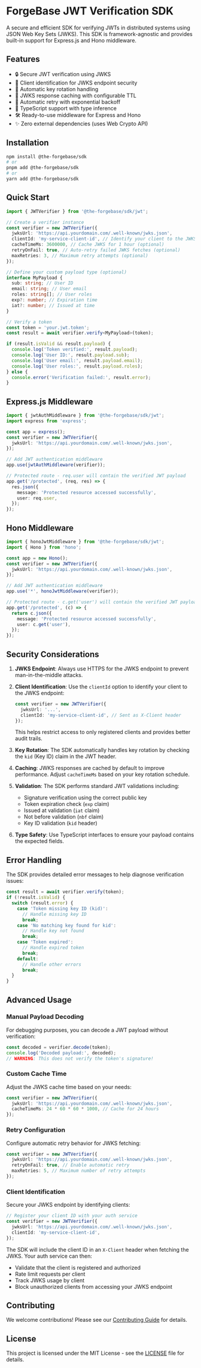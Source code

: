 # ForgeBase JWT Verification SDK

A secure and efficient SDK for verifying JWTs in distributed systems using JSON Web Key Sets (JWKS). This SDK is framework-agnostic and provides built-in support for Express.js and Hono middleware.

## Features

- 🔒 Secure JWT verification using JWKS
- 🔑 Client identification for JWKS endpoint security
- 🔄 Automatic key rotation handling
- 💾 JWKS response caching with configurable TTL
- 🔁 Automatic retry with exponential backoff
- 🎯 TypeScript support with type inference
- 🛠️ Ready-to-use middleware for Express and Hono
- ✨ Zero external dependencies (uses Web Crypto API)

## Installation

```bash
npm install @the-forgebase/sdk
# or
pnpm add @the-forgebase/sdk
# or
yarn add @the-forgebase/sdk
```

## Quick Start

```typescript
import { JWTVerifier } from '@the-forgebase/sdk/jwt';

// Create a verifier instance
const verifier = new JWTVerifier({
  jwksUrl: 'https://api.yourdomain.com/.well-known/jwks.json',
  clientId: 'my-service-client-id', // Identify your client to the JWKS endpoint
  cacheTimeMs: 3600000, // Cache JWKS for 1 hour (optional)
  retryOnFail: true, // Auto-retry failed JWKS fetches (optional)
  maxRetries: 3, // Maximum retry attempts (optional)
});

// Define your custom payload type (optional)
interface MyPayload {
  sub: string; // User ID
  email: string; // User email
  roles: string[]; // User roles
  exp?: number; // Expiration time
  iat?: number; // Issued at time
}

// Verify a token
const token = 'your.jwt.token';
const result = await verifier.verify<MyPayload>(token);

if (result.isValid && result.payload) {
  console.log('Token verified:', result.payload);
  console.log('User ID:', result.payload.sub);
  console.log('User email:', result.payload.email);
  console.log('User roles:', result.payload.roles);
} else {
  console.error('Verification failed:', result.error);
}
```

## Express.js Middleware

```typescript
import { jwtAuthMiddleware } from '@the-forgebase/sdk/jwt';
import express from 'express';

const app = express();
const verifier = new JWTVerifier({
  jwksUrl: 'https://api.yourdomain.com/.well-known/jwks.json',
});

// Add JWT authentication middleware
app.use(jwtAuthMiddleware(verifier));

// Protected route - req.user will contain the verified JWT payload
app.get('/protected', (req, res) => {
  res.json({
    message: 'Protected resource accessed successfully',
    user: req.user,
  });
});
```

## Hono Middleware

```typescript
import { honoJwtMiddleware } from '@the-forgebase/sdk/jwt';
import { Hono } from 'hono';

const app = new Hono();
const verifier = new JWTVerifier({
  jwksUrl: 'https://api.yourdomain.com/.well-known/jwks.json',
});

// Add JWT authentication middleware
app.use('*', honoJwtMiddleware(verifier));

// Protected route - c.get('user') will contain the verified JWT payload
app.get('/protected', (c) => {
  return c.json({
    message: 'Protected resource accessed successfully',
    user: c.get('user'),
  });
});
```

## Security Considerations

1. **JWKS Endpoint**: Always use HTTPS for the JWKS endpoint to prevent man-in-the-middle attacks.

2. **Client Identification**: Use the `clientId` option to identify your client to the JWKS endpoint:

   ```typescript
   const verifier = new JWTVerifier({
     jwksUrl: '...',
     clientId: 'my-service-client-id', // Sent as X-Client header
   });
   ```

   This helps restrict access to only registered clients and provides better audit trails.

3. **Key Rotation**: The SDK automatically handles key rotation by checking the `kid` (Key ID) claim in the JWT header.

4. **Caching**: JWKS responses are cached by default to improve performance. Adjust `cacheTimeMs` based on your key rotation schedule.

5. **Validation**: The SDK performs standard JWT validations including:

   - Signature verification using the correct public key
   - Token expiration check (`exp` claim)
   - Issued at validation (`iat` claim)
   - Not before validation (`nbf` claim)
   - Key ID validation (`kid` header)

6. **Type Safety**: Use TypeScript interfaces to ensure your payload contains the expected fields.

## Error Handling

The SDK provides detailed error messages to help diagnose verification issues:

```typescript
const result = await verifier.verify(token);
if (!result.isValid) {
  switch (result.error) {
    case 'Token missing key ID (kid)':
      // Handle missing key ID
      break;
    case 'No matching key found for kid':
      // Handle key not found
      break;
    case 'Token expired':
      // Handle expired token
      break;
    default:
      // Handle other errors
      break;
  }
}
```

## Advanced Usage

### Manual Payload Decoding

For debugging purposes, you can decode a JWT payload without verification:

```typescript
const decoded = verifier.decode(token);
console.log('Decoded payload:', decoded);
// WARNING: This does not verify the token's signature!
```

### Custom Cache Time

Adjust the JWKS cache time based on your needs:

```typescript
const verifier = new JWTVerifier({
  jwksUrl: 'https://api.yourdomain.com/.well-known/jwks.json',
  cacheTimeMs: 24 * 60 * 60 * 1000, // Cache for 24 hours
});
```

### Retry Configuration

Configure automatic retry behavior for JWKS fetching:

```typescript
const verifier = new JWTVerifier({
  jwksUrl: 'https://api.yourdomain.com/.well-known/jwks.json',
  retryOnFail: true, // Enable automatic retry
  maxRetries: 5, // Maximum number of retry attempts
});
```

### Client Identification

Secure your JWKS endpoint by identifying clients:

```typescript
// Register your client ID with your auth service
const verifier = new JWTVerifier({
  jwksUrl: 'https://api.yourdomain.com/.well-known/jwks.json',
  clientId: 'my-service-client-id',
});
```

The SDK will include the client ID in an `X-Client` header when fetching the JWKS. Your auth service can then:

- Validate that the client is registered and authorized
- Rate limit requests per client
- Track JWKS usage by client
- Block unauthorized clients from accessing your JWKS endpoint

## Contributing

We welcome contributions! Please see our [Contributing Guide](../../CONTRIBUTING.md) for details.

## License

This project is licensed under the MIT License - see the [LICENSE](../../LICENSE) file for details.
